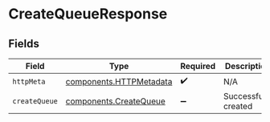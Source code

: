 # CreateQueueResponse


## Fields

| Field                                                              | Type                                                               | Required                                                           | Description                                                        |
| ------------------------------------------------------------------ | ------------------------------------------------------------------ | ------------------------------------------------------------------ | ------------------------------------------------------------------ |
| `httpMeta`                                                         | [components.HTTPMetadata](../../models/components/httpmetadata.md) | :heavy_check_mark:                                                 | N/A                                                                |
| `createQueue`                                                      | [components.CreateQueue](../../models/components/createqueue.md)   | :heavy_minus_sign:                                                 | Successfully created                                               |